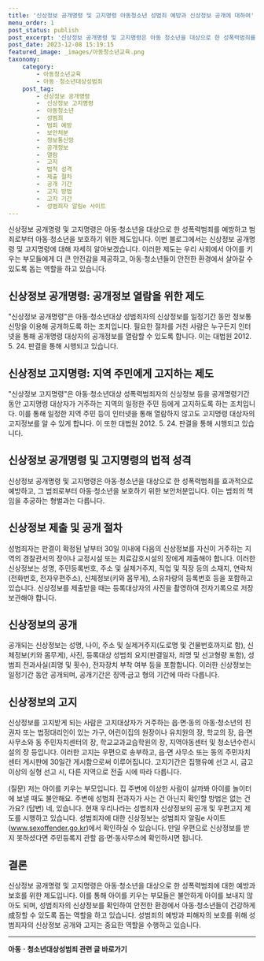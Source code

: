 ```yaml
---
title: '신상정보 공개명령 및 고지명령 아동청소년 성범죄 예방과 신상정보 공개에 대하여'
menu_order: 1
post_status: publish
post_excerpt: '신상정보 공개명령 및 고지명령은 아동 청소년을 대상으로 한 성폭력범죄를 예방하고 범죄로부터 아동 청소년을 보호하기 위한 제도입니다. 이번 블로그에서는 신상정보 공개명령 및 고지명령에 대해 자세히 알아보겠습니다. 이러한 제도는 우리 사회에서 아이를 키우는 부모들에게 더 큰 안전감을 제공하고, 아동 청소년들이 안전한 환경에서 살아갈 수 있도록 돕는 역할을 하고 있습니다.'
post_date: 2023-12-08 15:19:15
featured_image: _images/아동청소년교육.png
taxonomy:
    category:
        - 아동청소년교육
        - 아동ㆍ청소년대상성범죄
    post_tag:
        - 신상정보 공개명령
        -  신상정보 고지명령
        -  아동청소년
        -  성범죄
        -  범죄 예방
        -  보안처분
        -  정보통신망
        -  공개정보
        -  열람
        -  고지
        -  법적 성격
        -  제출 절차
        -  공개 기간
        -  고지 방법
        -  고지 기간
        -  성범죄자 알림e 사이트
---
```



신상정보 공개명령 및 고지명령은 아동·청소년을 대상으로 한 성폭력범죄를 예방하고 범죄로부터 아동·청소년을 보호하기 위한 제도입니다. 이번 블로그에서는 신상정보 공개명령 및 고지명령에 대해 자세히 알아보겠습니다. 이러한 제도는 우리 사회에서 아이를 키우는 부모들에게 더 큰 안전감을 제공하고, 아동·청소년들이 안전한 환경에서 살아갈 수 있도록 돕는 역할을 하고 있습니다.

## 신상정보 공개명령: 공개정보 열람을 위한 제도
"신상정보 공개명령"은 아동·청소년대상 성범죄자의 신상정보를 일정기간 동안 정보통신망을 이용해 공개하도록 하는 조치입니다. 필요한 절차를 거친 사람은 누구든지 인터넷을 통해 공개명령 대상자의 공개정보를 열람할 수 있도록 합니다. 이는 대법원 2012. 5. 24. 판결을 통해 시행되고 있습니다.

## 신상정보 고지명령: 지역 주민에게 고지하는 제도
"신상정보 고지명령"은 아동·청소년대상 성폭력범죄자의 신상정보 등을 공개명령기간 동안 고지명령 대상자가 거주하는 지역의 일정한 주민 등에게 고지하도록 하는 조치입니다. 이를 통해 일정한 지역 주민 등이 인터넷을 통해 열람하지 않고도 고지명령 대상자의 고지정보를 알 수 있게 합니다. 이 또한 대법원 2012. 5. 24. 판결을 통해 시행되고 있습니다.

## 신상정보 공개명령 및 고지명령의 법적 성격
신상정보 공개명령 및 고지명령은 아동·청소년을 대상으로 한 성폭력범죄를 효과적으로 예방하고, 그 범죄로부터 아동·청소년을 보호하기 위한 보안처분입니다. 이는 범죄의 책임을 추궁하는 형벌과는 다릅니다.

## 신상정보 제출 및 공개 절차
성범죄자는 판결이 확정된 날부터 30일 이내에 다음의 신상정보를 자신이 거주하는 지역의 경찰관서의 장이나 교정시설 또는 치료감호시설의 장에게 제출해야 합니다. 이러한 신상정보는 성명, 주민등록번호, 주소 및 실제거주지, 직업 및 직장 등의 소재지, 연락처(전화번호, 전자우편주소), 신체정보(키와 몸무게), 소유차량의 등록번호 등을 포함하고 있습니다. 신상정보를 제출받을 때는 등록대상자의 사진을 촬영하여 전자기록으로 저장보관해야 합니다.

## 신상정보의 공개
공개되는 신상정보는 성명, 나이, 주소 및 실제거주지(도로명 및 건물번호까지로 함), 신체정보(키와 몸무게), 사진, 등록대상 성범죄 요지(판결일자, 죄명 및 선고형량 포함), 성범죄 전과사실(죄명 및 횟수), 전자장치 부착 여부 등을 포함합니다. 이러한 신상정보는 일정기간 동안 공개되며, 공개기간은 징역·금고 형의 기간에 따라 다릅니다.

## 신상정보의 고지
신상정보를 고지받게 되는 사람은 고지대상자가 거주하는 읍·면·동의 아동·청소년의 친권자 또는 법정대리인이 있는 가구, 어린이집의 원장이나 유치원의 장, 학교의 장, 읍·면사무소와 동 주민자치센터의 장, 학교교과교습학원의 장, 지역아동센터 및 청소년수련시설의 장 등입니다. 이러한 고지는 우편으로 송부하고, 읍·면 사무소 또는 동의 주민자치센터 게시판에 30일간 게시함으로써 이루어집니다. 고지기간은 집행유예 선고 시, 금고 이상의 실형 선고 시, 다른 지역으로 전출 시에 따라 다릅니다.

(질문)
저는 아이를 키우는 부모입니다. 집 주변에 이상한 사람이 살까봐 아이를 놀이터에 보낼 때도 불안해요. 주변에 성범죄 전과자가 사는 건 아닌지 확인할 방법은 없는 건가요?
(답변)
네, 있습니다. 현재 우리나라는 성범죄자 신상정보의 공개 및 우편고지 제도를 시행하고 있습니다. 성범죄자에 대한 신상정보는 성범죄자 알림e 사이트(www.sexoffender.go.kr)에서 확인하실 수 있습니다. 만일 우편으로 신상정보를 받지 못하셨다면 주민등록지 관할 읍·면·동사무소에 확인하시면 됩니다.

## 결론
신상정보 공개명령 및 고지명령은 아동·청소년을 대상으로 한 성폭력범죄에 대한 예방과 보호를 위한 제도입니다. 이를 통해 아이를 키우는 부모들은 불안하게 아이를 보내지 않아도 되며, 성범죄자의 신상정보를 확인하여 안전한 환경에서 아동·청소년들이 건강하게成장할 수 있도록 돕는 역할을 하고 있습니다. 성범죄의 예방과 피해자의 보호를 위해 성범죄자의 신상정보 공개와 고지는 중요한 역할을 수행하고 있습니다.
<!-- wp:separator -->
<hr class="wp-block-separator has-alpha-channel-opacity"/>
<!-- /wp:separator -->

<!-- wp:group {"backgroundColor":"base","layout":{"type":"constrained"}} -->
<div class="wp-block-group has-base-background-color has-background"><!-- wp:paragraph {"align":"center","fontSize":"medium"} -->
<p class="has-text-align-center has-large-font-size"><strong>아동ㆍ청소년대상성범죄 관련 글 바로가기</strong></p>
<!-- /wp:paragraph -->


<!-- wp:latest-posts
{"categories":[{"id":31838,"count":19,"description":"","link":"https://uknowlaw.com/category/%ec%95%84%eb%8f%99%e3%86%8d%ec%b2%ad%ec%86%8c%eb%85%84%eb%8c%80%ec%83%81%ec%84%b1%eb%b2%94%ec%a3%84/","name":"아동ㆍ청소년대상성범죄","slug":"아동ㆍ청소년대상성범죄","taxonomy":"category","parent":0,"meta":[],"_links":{"self":[{"href":"https://uknowlaw.com/wp-json/wp/v2/categories/31838"}],"collection":[{"href":"https://uknowlaw.com/wp-json/wp/v2/categories"}],"about":[{"href":"https://uknowlaw.com/wp-json/wp/v2/taxonomies/category"}],"wp:post_type":[{"href":"https://uknowlaw.com/wp-json/wp/v2/posts?categories=31838"}],"curies":[{"name":"wp","href":"https://api.w.org/{rel}","templated":true}]}}],"postsToShow":100,"excerptLength":28,"postLayout":"grid","columns":2,"featuredImageAlign":"left","featuredImageSizeSlug":"large","fontSize":"small"} /--></div>
<!-- /wp:group -->